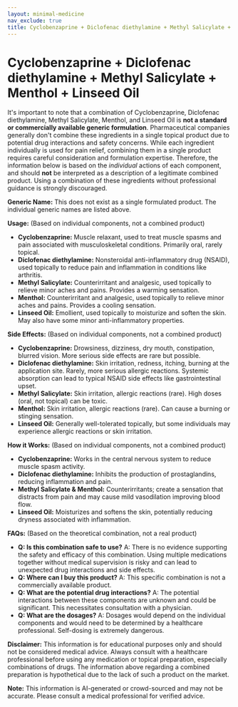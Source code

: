 ```yaml
---
layout: minimal-medicine
nav_exclude: true
title: Cyclobenzaprine + Diclofenac diethylamine + Methyl Salicylate + Menthol + Linseed Oil
---
```


# Cyclobenzaprine + Diclofenac diethylamine + Methyl Salicylate + Menthol + Linseed Oil

It's important to note that a combination of Cyclobenzaprine, Diclofenac diethylamine, Methyl Salicylate, Menthol, and Linseed Oil is **not a standard or commercially available generic formulation**.  Pharmaceutical companies generally don't combine these ingredients in a single topical product due to potential drug interactions and safety concerns.  While each ingredient individually is used for pain relief, combining them in a single product requires careful consideration and formulation expertise.  Therefore, the information below is based on the *individual* actions of each component, and should **not** be interpreted as a description of a legitimate combined product.  Using a combination of these ingredients without professional guidance is strongly discouraged.


**Generic Name:**  This does not exist as a single formulated product. The individual generic names are listed above.

**Usage:** (Based on individual components, not a combined product)

* **Cyclobenzaprine:**  Muscle relaxant, used to treat muscle spasms and pain associated with musculoskeletal conditions. Primarily oral, rarely topical.
* **Diclofenac diethylamine:** Nonsteroidal anti-inflammatory drug (NSAID), used topically to reduce pain and inflammation in conditions like arthritis.
* **Methyl Salicylate:**  Counterirritant and analgesic, used topically to relieve minor aches and pains. Provides a warming sensation.
* **Menthol:** Counterirritant and analgesic, used topically to relieve minor aches and pains. Provides a cooling sensation.
* **Linseed Oil:**  Emollient, used topically to moisturize and soften the skin.  May also have some minor anti-inflammatory properties.


**Side Effects:** (Based on individual components, not a combined product)

* **Cyclobenzaprine:** Drowsiness, dizziness, dry mouth, constipation, blurred vision. More serious side effects are rare but possible.
* **Diclofenac diethylamine:** Skin irritation, redness, itching, burning at the application site.  Rarely, more serious allergic reactions.  Systemic absorption can lead to typical NSAID side effects like gastrointestinal upset.
* **Methyl Salicylate:** Skin irritation, allergic reactions (rare).  High doses (oral, not topical) can be toxic.
* **Menthol:**  Skin irritation, allergic reactions (rare).  Can cause a burning or stinging sensation.
* **Linseed Oil:** Generally well-tolerated topically, but some individuals may experience allergic reactions or skin irritation.


**How it Works:** (Based on individual components, not a combined product)

* **Cyclobenzaprine:**  Works in the central nervous system to reduce muscle spasm activity.
* **Diclofenac diethylamine:** Inhibits the production of prostaglandins, reducing inflammation and pain.
* **Methyl Salicylate & Menthol:**  Counterirritants; create a sensation that distracts from pain and may cause mild vasodilation improving blood flow.
* **Linseed Oil:**  Moisturizes and softens the skin, potentially reducing dryness associated with inflammation.


**FAQs:** (Based on the theoretical combination, not a real product)

* **Q: Is this combination safe to use?** A:  There is no evidence supporting the safety and efficacy of this combination. Using multiple medications together without medical supervision is risky and can lead to unexpected drug interactions and side effects.
* **Q: Where can I buy this product?** A:  This specific combination is not a commercially available product.
* **Q: What are the potential drug interactions?** A:  The potential interactions between these components are unknown and could be significant.  This necessitates consultation with a physician.
* **Q:  What are the dosages?** A:  Dosages would depend on the individual components and would need to be determined by a healthcare professional.  Self-dosing is extremely dangerous.

**Disclaimer:** This information is for educational purposes only and should not be considered medical advice.  Always consult with a healthcare professional before using any medication or topical preparation, especially combinations of drugs.  The information above regarding a combined preparation is hypothetical due to the lack of such a product on the market.


**Note:** This information is AI-generated or crowd-sourced and may not be accurate. Please consult a medical professional for verified advice.